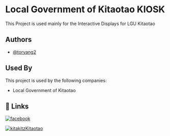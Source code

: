 
# Local Government of Kitaotao KIOSK

This Project is used mainly for the Interactive Displays for LGU Kitaotao

## Authors

- [@toryang2](https://www.github.com/toryang2) 


## Used By

This project is used by the following companies:

- Local Government of Kitaotao
## 🔗 Links
[![facebook](https://img.shields.io/badge/FACEBOOK-0A66C2?style=for-the-badge&logo=facebook&logoColor=white)](https://facebook.com/upszboh.thurston)

[![kitakitzKitaotao](https://private-user-images.githubusercontent.com/118846650/405895677-7fc55768-a94b-4345-bb8a-e497d7e2c73f.png?jwt=eyJhbGciOiJIUzI1NiIsInR5cCI6IkpXVCJ9.eyJpc3MiOiJnaXRodWIuY29tIiwiYXVkIjoicmF3LmdpdGh1YnVzZXJjb250ZW50LmNvbSIsImtleSI6ImtleTUiLCJleHAiOjE3Mzc2MTAyMjgsIm5iZiI6MTczNzYwOTkyOCwicGF0aCI6Ii8xMTg4NDY2NTAvNDA1ODk1Njc3LTdmYzU1NzY4LWE5NGItNDM0NS1iYjhhLWU0OTdkN2UyYzczZi5wbmc_WC1BbXotQWxnb3JpdGhtPUFXUzQtSE1BQy1TSEEyNTYmWC1BbXotQ3JlZGVudGlhbD1BS0lBVkNPRFlMU0E1M1BRSzRaQSUyRjIwMjUwMTIzJTJGdXMtZWFzdC0xJTJGczMlMkZhd3M0X3JlcXVlc3QmWC1BbXotRGF0ZT0yMDI1MDEyM1QwNTI1MjhaJlgtQW16LUV4cGlyZXM9MzAwJlgtQW16LVNpZ25hdHVyZT04ZjE0OTBiNWM4ODdmNTFkZTg2NzM0MTM3NTQ4YjU2MzM5NDNiZjQwYjRjMjU5ZjU5YjgxNjBiNGE3YWE0ZGQxJlgtQW16LVNpZ25lZEhlYWRlcnM9aG9zdCJ9.QPBxGMXHVZmp2VnHlHYjioY84QcpS9rNRTf7hv6k0pQ)](https://lgukitaotao.com/)
